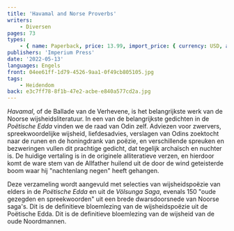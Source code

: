 ```yaml
---
title: 'Havamal and Norse Proverbs'
writers:
    - Diversen
pages: 73
types:
    - { name: Paperback, price: 13.99, import_price: { currency: USD, amount: 10.2 }, isbn: 978-1-922602-54-1, size: { height: 178, width: 108, depth: 5 }, supplier: 'Ex Libris' }
publishers: 'Imperium Press'
date: '2022-05-13'
languages: Engels
front: 04ee61ff-1d79-4526-9aa1-0f49cb805105.jpg
tags:
    - Heidendom
back: e3c7ff78-8f1b-47e2-acbe-e840a577cd2a.jpg
---
```


*Havamal*, of de Ballade van de Verhevene, is het belangrijkste werk van de Noorse wijsheidsliteratuur. In een van de belangrijkste gedichten in de *Poëtische Edda* vinden we de raad van Odin zelf. Adviezen voor zwervers, spreekwoordelijke wijsheid, liefdesadvies, verslagen van Odins zoektocht naar de runen en de honingdrank van poëzie, en verschillende spreuken en bezweringen vullen dit prachtige gedicht, dat tegelijk archaïsch en nuchter is. De huidige vertaling is in de originele alliteratieve verzen, en hierdoor komt de ware stem van de Allfather huilend uit de door de wind geteisterde boom waar hij "nachtenlang negen" heeft gehangen.

Deze verzameling wordt aangevuld met selecties van wijsheidspoëzie van elders in de *Poëtische Edda* en uit de *Völsunga Saga*, evenals 150 "oude gezegden en spreekwoorden" uit een brede dwarsdoorsnede van Noorse saga's. Dit is de definitieve bloemlezing van de wijsheidspoëzie uit de Poëtische Edda. Dit is de definitieve bloemlezing van de wijsheid van de oude Noordmannen.
